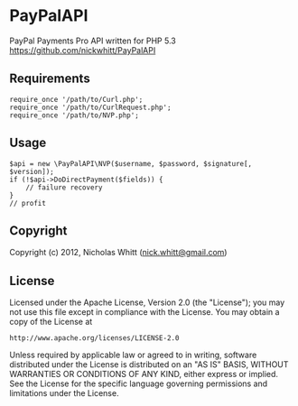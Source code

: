 # PayPalAPI
PayPal Payments Pro API written for PHP 5.3  
<https://github.com/nickwhitt/PayPalAPI>

## Requirements

	require_once '/path/to/Curl.php';
	require_once '/path/to/CurlRequest.php';
	require_once '/path/to/NVP.php';

## Usage
	
	$api = new \PayPalAPI\NVP($username, $password, $signature[, $version]);
	if (!$api->DoDirectPayment($fields)) {
		// failure recovery
	}
	// profit

## Copyright
Copyright (c) 2012, Nicholas Whitt (<nick.whitt@gmail.com>)

## License
Licensed under the Apache License, Version 2.0 (the "License");
you may not use this file except in compliance with the License.
You may obtain a copy of the License at

    http://www.apache.org/licenses/LICENSE-2.0

Unless required by applicable law or agreed to in writing, software
distributed under the License is distributed on an "AS IS" BASIS,
WITHOUT WARRANTIES OR CONDITIONS OF ANY KIND, either express or implied.
See the License for the specific language governing permissions and
limitations under the License.